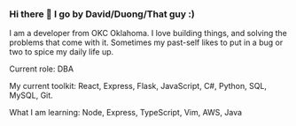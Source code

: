 ### Hi there 👋 I go by David/Duong/That guy :)

I am a developer from OKC Oklahoma. I love building things, and solving the problems that come with it. Sometimes my past-self likes to put in a bug or two to spice my daily life up.

Current role: DBA

My current toolkit: React, Express, Flask, JavaScript, C#, Python, SQL, MySQL, Git.

What I am learning: Node, Express, TypeScript, Vim, AWS, Java

